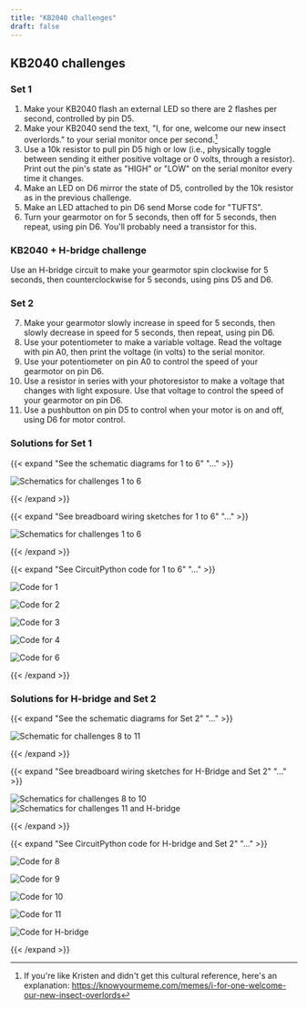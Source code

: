 ```yaml
---
title: "KB2040 challenges"
draft: false
---
```


## KB2040 challenges

### Set 1

1. Make your KB2040 flash an external LED so there are 2 flashes per second, controlled by pin D5.
2. Make your KB2040 send the text, "I, for one, welcome our new insect overlords." to your serial monitor once per second.[^1]
3. Use a 10k resistor to pull pin D5 high or low (i.e., physically toggle between sending it either positive voltage or 0 volts, through a resistor). Print out the pin's state as "HIGH" or "LOW" on the serial monitor every time it changes.
4. Make an LED on D6 mirror the state of D5, controlled by the 10k resistor as in the previous challenge.
5. Make an LED attached to pin D6 send Morse code for "TUFTS".
6. Turn your gearmotor on for 5 seconds, then off for 5 seconds, then repeat, using pin D6. You'll probably need a transistor for this.

### KB2040 + H-bridge challenge
Use an H-bridge circuit to make your gearmotor spin clockwise for 5 seconds, then counterclockwise for 5 seconds, using pins D5 and D6.


### Set 2

7. Make your gearmotor slowly increase in speed for 5 seconds, then slowly decrease in speed for 5 seconds, then repeat, using pin D6.
8. Use your potentiometer to make a variable voltage. Read the voltage with pin A0, then print the voltage (in volts) to the serial monitor.
9. Use your potentiometer on pin A0 to control the speed of your gearmotor on pin D6.
10. Use a resistor in series with your photoresistor to make a voltage that changes with light exposure. Use that voltage to control the speed of your gearmotor on pin D6.
11. Use a pushbutton on pin D5 to control when your motor is on and off, using D6 for motor control.


### Solutions for Set 1

{{< expand "See the schematic diagrams for 1 to 6" "..." >}}

![Schematics for challenges 1 to 6](/img/Challenge_Schematic_1-6.jpg)

{{< /expand >}}


{{< expand "See breadboard wiring sketches for 1 to 6" "..." >}}

![Schematics for challenges 1 to 6](/img/Challenge_Wiring_1-6.jpg)

{{< /expand >}}


{{< expand "See CircuitPython code for 1 to 6" "..." >}}

![Code for 1](/img/challenge1py.jpg)

![Code for 2](/img/challenge2py.jpg)

![Code for 3](/img/challenge3py.jpg)

![Code for 4](/img/challenge4py.jpg)

![Code for 6](/img/challenge6py.jpg)

{{< /expand >}}

### Solutions for H-bridge and Set 2

{{< expand "See the schematic diagrams for Set 2" "..." >}}

![Schematic for challenges 8 to 11](/img/Challenge_Schematic_8-11.jpg)

{{< /expand >}}


{{< expand "See breadboard wiring sketches for H-Bridge and Set 2" "..." >}}

![Schematics for challenges 8 to 10](/img/Challenge_Wiring_8-10.jpg)
![Schematics for challenges 11 and H-bridge](/img/Challenge_Wiring_11-Hbridge.jpg)


{{< /expand >}}


{{< expand "See CircuitPython code for H-bridge and Set 2" "..." >}}

![Code for 8](/img/challenge8py.jpg)

![Code for 9](/img/challenge9py.jpg)

![Code for 10](/img/challenge10py.jpg)

![Code for 11](/img/challenge11py.jpg)

![Code for H-bridge](/img/challengeHbridgepy.jpg)

{{< /expand >}}


[^1]: If you're like Kristen and didn't get this cultural reference, here's an explanation: https://knowyourmeme.com/memes/i-for-one-welcome-our-new-insect-overlords
